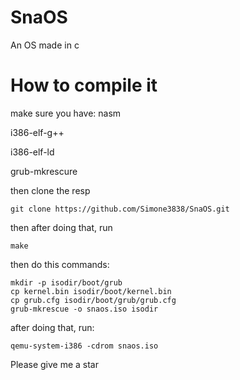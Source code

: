 # SnaOS
An OS made in c

# How to compile it
make sure you have:
nasm

i386-elf-g++

i386-elf-ld

grub-mkrescure

then clone the resp
```
git clone https://github.com/Simone3838/SnaOS.git
```
then after doing that, run
```
make
```

then do this commands:
```
mkdir -p isodir/boot/grub
cp kernel.bin isodir/boot/kernel.bin
cp grub.cfg isodir/boot/grub/grub.cfg
grub-mkrescue -o snaos.iso isodir
```

after doing that, run:
```
qemu-system-i386 -cdrom snaos.iso
```

Please give me a star
